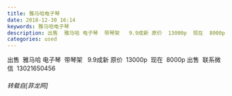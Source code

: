 ```yaml
---
title: 雅马哈电子琴
date: 2018-12-30 16:14
keywords: 雅马哈电子琴
description: 出售  雅马哈 电子琴  带琴架   9.9成新 原价  13000p  现在  8000p 出售  联系微信  13021650456
categories: used
---
```

<td class="t_f" id="postmessage_2593049">

出售  雅马哈 电子琴  带琴架   9.9成新 原价  13000p  现在  8000p 出售  联系微信  13021650456</td>
###### 转载自[菲龙网]